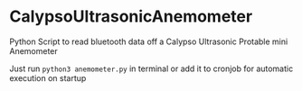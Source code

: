 # CalypsoUltrasonicAnemometer
Python Script to read bluetooth data off a Calypso Ultrasonic Protable mini Anemometer

Just run `python3 anemometer.py` in terminal or add it to cronjob for automatic execution on startup
